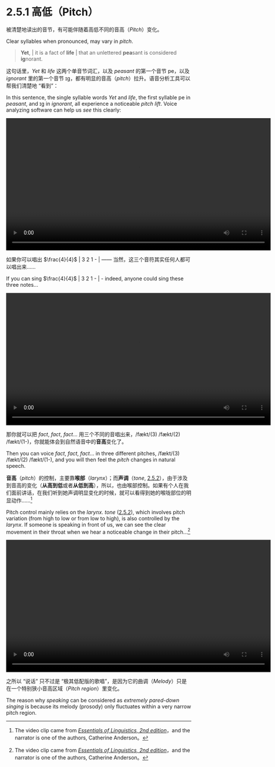 # 2.5.1 高低（Pitch）

被清楚地读出的音节，有可能伴随着高低不同的音高（*Pitch*）变化。

Clear syllables when pronounced, may vary in *pitch*.

> **Yet**, | it is a fact of **life** | that an unlettered **pea**sant is considered **ig**norant.

这句话里，*Yet* 和 *life* 这两个单音节词汇，以及 *peasant* 的第一个音节 <span class="pho alt">pe</span>，以及 *ignorant* 里的第一个音节 <span class="pho alt">ɪg</span>，都有明显的音高（*pitch*）拉升。语音分析工具可以帮我们清楚地 “看到”：

In this sentence, the single syllable words *Yet* and *life*, the first syllable <span class="pho alt">pe</span> in *peasant*, and <span class="pho alt">ɪg</span> in *ignorant*, all experience a noticeable *pitch lift*. Voice analyzing software can help us *see* this clearly:

<video controls width="720"> <source src="/videos/yet-it-is-a-fact-of-life.mp4" type="video/mp4"></source>Your browser does not support the video tag. </video>

如果你可以唱出 $\frac{4}{4}$ <span class="pho">| 3 2 1 - |</span> —— 当然，这三个音符其实任何人都可以唱出来……

If you can sing $\frac{4}{4}$ | 3 2 1 - | - indeed, anyone could sing these three notes...

<video controls width="720"> <source src="/videos/321.mp4" type="video/mp4"></source>Your browser does not support the video tag. </video>

那你就可以把 *fact*, *fact*, *fact*... 用三个不同的音唱出来，<span class="pho">/fækt/(3) /fækt/(2) /fækt/(1-)</span>，你就能体会到自然语音中的**音高**变化了。

Then you can voice *fact*, *fact*, *fact*... in three different pitches, <span class="pho">/fækt/(3) /fækt/(2) /fækt/(1-)</span>, and you will then feel the *pitch* changes in natural speech.

**音高**（*pitch*）的控制，主要靠**喉部**（*larynx*）；而**声调**（*tone*, [2.5.2](2.5.2-tone)），由于涉及到音高的变化（**从高到低**或者**从低到高**），所以，也由喉部控制。如果有个人在我们面前讲话，在我们听到她声调明显变化的时候，就可以看得到她的喉咙部位的明显动作……[^1]

Pitch control mainly relies on the *larynx*. *tone* ([2.5.2](2.5.2-tone)), which involves pitch variation (from high to low or from low to high), is also controlled by the *larynx*. If someone is speaking in front of us, we can see the clear movement in their throat when we hear a noticeable change in their pitch...[^1]

<video controls width="720"> <source src="/videos/CatherineAnderson.mp4" type="video/mp4"></source>Your browser does not support the video tag. </video>

之所以 “说话” 只不过是 “极其低配版的歌唱”，是因为它的曲调（*Melody*）只是在一个特别狭小音高区域（*Pitch region*）里变化。

The reason why *speaking* can be considered as *extremely pared-down singing* is because its melody (prosody) only fluctuates within a very narrow pitch region.

[^1]: The video clip came from *[Essentials of Linguistics, 2nd edition](https://ecampusontario.pressbooks.pub/essentialsoflinguistics2/)*，and the narrator is one of the authors, Catherine Anderson。